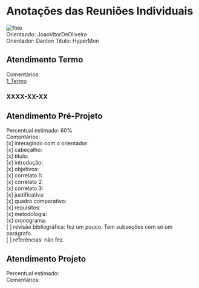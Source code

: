 # Anotações das Reuniões Individuais  

![foto](foto.png "foto")  
Orientando: JoaoVitorDeOliveira  
Orientador: Danton
Título: HyperMon  

## Atendimento Termo  

Comentários:  
[1_Termo](1_Termo.pdf "1_Termo")  

### XXXX-XX-XX

## Atendimento Pré-Projeto  

Percentual estimado: 60%  
Comentários:  
[x] interagindo com o orientador:  
[x] cabeçalho:  
[x] título:  
[x] introdução:  
[x] objetivos:  
[x] correlato 1:  
[x] correlato 2:  
[x] correlato 3:  
[x] justificativa:  
[x] quadro comparativo:  
[x] requisitos:  
[x] metodologia:  
[x] cronograma:  
[ ] revisão bibliográfica: fez um pouco. Tem subseções com só um parágrafo.  
[ ] referências: não fez.  

## Atendimento Projeto  

Percentual estimado:  
Comentários:  
